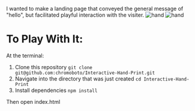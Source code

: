 I wanted to make a landing page that conveyed the general message of "hello", but facilitated playful interaction with the visiter.
![hand](https://user-images.githubusercontent.com/40576412/47814579-710c6900-dd24-11e8-8ff7-acc2775549fa.gif)
![hand](https://user-images.githubusercontent.com/40576412/47813624-03f7d400-dd22-11e8-8aaf-ed9481c3511f.gif)

# To Play With It:
At the terminal:
1. Clone this repository
  `git clone git@github.com:chromoboto/Interactive-Hand-Print.git`
2. Navigate into the directory that was just created
  `cd Interactive-Hand-Print`
3. Install dependencies
  `npm install`

Then open index.html
